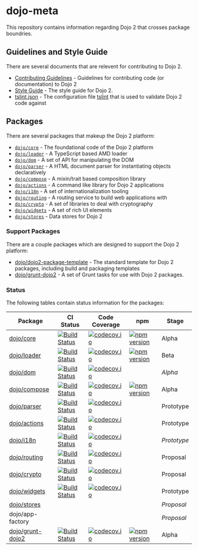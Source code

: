 # dojo-meta

This repository contains information regarding Dojo 2 that crosses package boundries.

## Guidelines and Style Guide

There are several documents that are relevent for contributing to Dojo 2.

* [Contributing Guidelines](CONTRIBUTING.md) - Guidelines for contributing code (or documentation) to Dojo 2
* [Style Guide](STYLE.md) - The style guide for Dojo 2.
* [tslint.json](tslint.json) - The configuration file [tslint](http://palantir.github.io/tslint/) that is used to validate Dojo 2 code against

## Packages

There are several packages that makeup the Dojo 2 platform:

* [`dojo/core`](https://github.com/dojo/core) - The foundational code of the Dojo 2 platform
* [`dojo/loader`](https://github.com/dojo/loader) - A TypeScript based AMD loader
* [`dojo/dom`](https://github.com/dojo/dom) - A set of API for manipulating the DOM
* [`dojo/parser`](https://github.com/dojo/parser) - A HTML document parser for instantiating objects declaratively
* [`dojo/compose`](https://github.com/dojo/compose) - A mixin/trait based composition library
* [`dojo/actions`](https://github.com/dojo/actions) - A command like library for Dojo 2 applications
* [`dojo/i18n`](https://github.com/dojo/i18n) - A set of internationalization tooling
* [`dojo/routing`](https://github.com/dojo/routing) - A routing service to build web applications with
* [`dojo/crypto`](https://github.com/dojo/crypto) - A set of libraries to deal with cryptography
* [`dojo/widgets`](https://github.com/dojo/widgets) - A set of rich UI elements
* [`dojo/stores`](https://github.com/dojo/stores) - Data stores for Dojo 2

### Support Packages

There are a couple packages which are designed to support the Dojo 2 platform:

* [dojo/dojo2-package-template](https://github.com/dojo/dojo2-package-template) - The standard template for Dojo 2 packages, including build and packaging templates
* [dojo/grunt-dojo2](https://github.com/dojo/grunt-dojo2) - A set of Grunt tasks for use with Dojo 2 packages.

### Status

The following tables contain status information for the packages:

|Package|CI Status|Code Coverage|npm       |Stage|
|-------|---------|-------------|----------|-----|
|[dojo/core](https://github.com/dojo/core)|[![Build Status](https://travis-ci.org/dojo/core.svg?branch=master)](https://travis-ci.org/dojo/core)|[![codecov.io](http://codecov.io/github/dojo/core/coverage.svg?branch=master)](http://codecov.io/github/dojo/core?branch=master)|[![npm version](https://badge.fury.io/js/dojo-core.svg)](http://badge.fury.io/js/dojo-core)|Alpha|
|[dojo/loader](https://github.com/dojo/loader)|[![Build Status](https://travis-ci.org/dojo/loader.svg?branch=master)](https://travis-ci.org/dojo/loader)|[![codecov.io](http://codecov.io/github/dojo/loader/coverage.svg?branch=master)](http://codecov.io/github/dojo/loader?branch=master)|[![npm version](https://badge.fury.io/js/dojo-loader.svg)](http://badge.fury.io/js/dojo-loader)|Beta|
|[dojo/dom](https://github.com/dojo/dom)|[![Build Status](https://travis-ci.org/dojo/dom.svg?branch=master)](https://travis-ci.org/dojo/dom)|[![codecov.io](http://codecov.io/github/dojo/dom/coverage.svg?branch=master)](http://codecov.io/github/dojo/dom?branch=master)| |*Alpha*|
|[dojo/compose](https://github.com/dojo/compose)|[![Build Status](https://travis-ci.org/dojo/compose.svg?branch=master)](https://travis-ci.org/dojo/compose)|[![codecov.io](http://codecov.io/github/dojo/compose/coverage.svg?branch=master)](http://codecov.io/github/dojo/compose?branch=master)|[![npm version](https://badge.fury.io/js/dojo-compose.svg)](http://badge.fury.io/js/dojo-compose)|Alpha|
|[dojo/parser](https://github.com/dojo/parser)|[![Build Status](https://travis-ci.org/dojo/parser.svg?branch=master)](https://travis-ci.org/dojo/parser)|[![codecov.io](http://codecov.io/github/dojo/parser/coverage.svg?branch=master)](http://codecov.io/github/dojo/parser?branch=master)| |Prototype|
|[dojo/actions](https://github.com/dojo/actions)|[![Build Status](https://travis-ci.org/dojo/actions.svg?branch=master)](https://travis-ci.org/dojo/actions)|[![codecov.io](http://codecov.io/github/dojo/actions/coverage.svg?branch=master)](http://codecov.io/github/dojo/actions?branch=master)| |Prototype|
|[dojo/i18n](https://github.com/dojo/i18n)|[![Build Status](https://travis-ci.org/dojo/i18n.svg?branch=master)](https://travis-ci.org/dojo/i18n)|[![codecov.io](http://codecov.io/github/dojo/i18n/coverage.svg?branch=master)](http://codecov.io/github/dojo/i18n?branch=master)| |*Prototype*|
|[dojo/routing](https://github.com/dojo/routing)|[![Build Status](https://travis-ci.org/dojo/routing.svg?branch=master)](https://travis-ci.org/dojo/routing)|[![codecov.io](http://codecov.io/github/dojo/routing/coverage.svg?branch=master)](http://codecov.io/github/dojo/routing?branch=master)| |Proposal|
|[dojo/crypto](https://github.com/dojo/crypto)|[![Build Status](https://travis-ci.org/dojo/crypto.svg?branch=master)](https://travis-ci.org/dojo/crypto)|[![codecov.io](http://codecov.io/github/dojo/crypto/coverage.svg?branch=master)](http://codecov.io/github/dojo/crypto?branch=master)| |Proposal|
|[dojo/widgets](https://github.com/dojo/widgets)|[![Build Status](https://travis-ci.org/dojo/widgets.svg?branch=master)](https://travis-ci.org/dojo/widgets)|[![codecov.io](http://codecov.io/github/dojo/widgets/coverage.svg?branch=master)](http://codecov.io/github/dojo/widgets?branch=master)| |Prototype|
|[dojo/stores](https://github.com/dojo/stores)| | | |*Proposal*|
|dojo/app-factory| | | |*Proposal*|
|[dojo/grunt-dojo2](https://github.com/dojo/grunt-dojo2/)|[![Build Status](https://travis-ci.org/dojo/grunt-dojo2.svg?branch=master)](https://travis-ci.org/dojo/grunt-dojo2)|[![codecov.io](http://codecov.io/github/dojo/grunt-dojo2/coverage.svg?branch=master)](http://codecov.io/github/dojo/grunt-dojo2?branch=master)|[![npm version](https://badge.fury.io/js/grunt-dojo2.svg)](http://badge.fury.io/js/grunt-dojo2)|Alpha|
